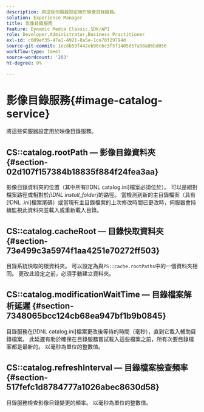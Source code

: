 ```yaml
---
description: 將這些伺服器設定用於映像目錄服務。
solution: Experience Manager
title: 影像目錄服務
feature: Dynamic Media Classic,SDK/API
role: Developer,Administrator,Business Practitioner
exl-id: c089ef35-47a1-4921-8a5e-1ca78f29794d
source-git-commit: 1ec8b59f442eb96c6c3f5f1405d57a38a86bd056
workflow-type: tm+mt
source-wordcount: '203'
ht-degree: 0%

---
```


# 影像目錄服務{#image-catalog-service}

將這些伺服器設定用於映像目錄服務。

## CS::catalog.rootPath — 影像目錄資料夾 {#section-02d107f157384b18835f884f24fea3aa}

影像目錄資料夾的位置（其中所有[!DNL catalog.ini]檔案必須位於）。 可以是絕對檔案路徑或相對於&#x200B;*[!DNL install_folder]*&#x200B;的路徑。 當檢測到新的主目錄檔案（具有[!DNL .ini]檔案尾碼）或當現有主目錄檔案的上次修改時間已更改時，伺服器會持續監視此資料夾並載入或重新載入目錄。

## CS::catalog.cacheRoot — 目錄快取資料夾 {#section-73e499c3a5974f1aa4251e70272ff503}

目錄系統快取的根資料夾。 可以設定為與`PS::cache.rootPaths`中的一個資料夾相同。 更改此設定之前，必須手動建立資料夾。

## CS::catalog.modificationWaitTime — 目錄檔案解析延遲 {#section-7348065bcc124cb68ea947bf1b9b0845}

目錄服務在[!DNL catalog.ini]檔案更改後等待的時間（毫秒），直到它載入輔助目錄檔案。 此延遲有助於確保在目錄服務嘗試載入這些檔案之前，所有次要目錄檔案都是最新的。 以毫秒為單位的整數值。

## CS::catalog.refreshInterval — 目錄檔案檢查頻率 {#section-517fefc1d8784777a1026abec8630d58}

目錄服務檢查影像目錄變更的頻率。 以毫秒為單位的整數值。
